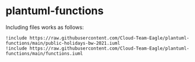 # plantuml-functions


Including files works as follows:

```
!include https://raw.githubusercontent.com/Cloud-Team-Eagle/plantuml-functions/main/public-holidays-bw-2021.iuml 
!include https://raw.githubusercontent.com/Cloud-Team-Eagle/plantuml-functions/main/functions.iuml
```


